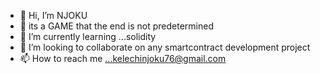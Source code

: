- 👋 Hi, I’m NJOKU
- 👀 its a GAME that the end is not predetermined
- 🌱 I’m currently learning ...solidity
- 💞️ I’m looking to collaborate on any smartcontract development project 
- 📫 How to reach me ...kelechinjoku76@gmail.com

<!---

NJOKUCODEIVy/NJOKUCODEIVy is a ✨ special ✨ repository because its `README.md` (this file) appears on your GitHub profile.
You can click the Preview link to take a look at your changes.
--->
